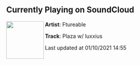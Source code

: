 ## Currently Playing on SoundCloud

[<img align="left" width="100" src="https://i1.sndcdn.com/artworks-000227673228-g1pojw-t50x50.jpg">](https://soundcloud.com/ftureable/plaza-w-veenom?in=ftureable/sets/ftureable-plaza-w-luxxius-1)

**Artist**: Ftureable 

**Track**: Plaza w/ luxxius

Last updated at 01/10/2021 14:55

